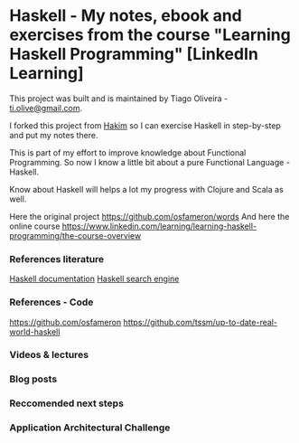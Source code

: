 # Haskell - My notes, ebook and exercises from the course "Learning Haskell Programming" [LinkedIn Learning]

This project was built and is maintained by Tiago Oliveira - [ti.olive@gmail.com](https://www.linkedin.com/in/tiagoliveira/).

I forked this project from [Hakim](https://github.com/osfameron) so I can exercise Haskell in step-by-step and put my notes there.

This is part of my effort to improve knowledge about Functional Programming. So now I know a little bit about a pure Functional Language - Haskell.

Know about Haskell will helps a lot my progress with Clojure and Scala as well.

Here the original project https://github.com/osfameron/words
And here the online course https://www.linkedin.com/learning/learning-haskell-programming/the-course-overview

### References literature
[Haskell documentation](https://www.haskell.org/documentation/)
[Haskell search engine](https://hoogle.haskell.org/)

### References - Code
https://github.com/osfameron
https://github.com/tssm/up-to-date-real-world-haskell


### Videos & lectures

### Blog posts

### Reccomended next steps

### Application Architectural Challenge
